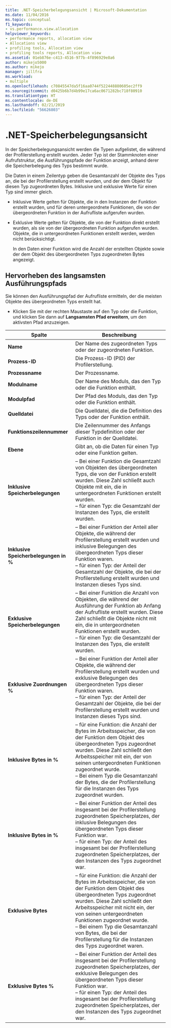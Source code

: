 ```yaml
---
title: .NET-Speicherbelegungsansicht | Microsoft-Dokumentation
ms.date: 11/04/2016
ms.topic: conceptual
f1_keywords:
- vs.performance.view.allocation
helpviewer_keywords:
- performance reports, allocation view
- Allocations view
- profiling tools, Allocation view
- profiling tools reports, Allocation view
ms.assetid: 01eb876e-c413-4516-977b-4f896929e8a6
author: mikejo5000
ms.author: mikejo
manager: jillfra
ms.workload:
- multiple
ms.openlocfilehash: c70845547da5f16aa0744f522448880605ec2ff9
ms.sourcegitcommit: d0425b6b7d4b99e17ca6ac0671282bc718f80910
ms.translationtype: HT
ms.contentlocale: de-DE
ms.lasthandoff: 02/21/2019
ms.locfileid: "56626803"
---
```

# <a name="net-memory-allocations-view"></a>.NET-Speicherbelegungsansicht
In der Speicherbelegungsansicht werden die Typen aufgelistet, die während der Profilerstellung erstellt wurden. Jeder Typ ist der Stammknoten einer Aufrufstruktur, die Ausführungspfade der Funktion anzeigt, anhand derer die Speicherbelegung des Typs bestimmt wurde.

 Die Daten in einem Zeilentyp geben die Gesamtanzahl der Objekte des Typs an, die bei der Profilerstellung erstellt wurden, und der dem Objekt für diesen Typ zugeordneten Bytes. Inklusive und exklusive Werte für einen Typ sind immer gleich.

- Inklusive Werte gelten für Objekte, die in den Instanzen der Funktion erstellt wurden, und für deren untergeordnete Funktionen, die von der übergeordneten Funktion in der Aufrufliste aufgerufen wurden.

- Exklusive Werte gelten für Objekte, die von der Funktion direkt erstellt wurden, als sie von der übergeordneten Funktion aufgerufen wurden. Objekte, die in untergeordneten Funktionen erstellt werden, werden nicht berücksichtigt.

  In den Daten einer Funktion wird die Anzahl der erstellten Objekte sowie der dem Objekt des übergeordneten Typs zugeordneten Bytes angezeigt.

## <a name="highlight-the-execution-hot-path"></a>Hervorheben des langsamsten Ausführungspfads
 Sie können den Ausführungspfad der Aufrufliste ermitteln, der die meisten Objekte des übergeordneten Typs erstellt hat.

-   Klicken Sie mit der rechten Maustaste auf den Typ oder die Funktion, und klicken Sie dann auf **Langsamsten Pfad erweitern**, um den aktivsten Pfad anzuzeigen.

|Spalte|Beschreibung|
|------------|-----------------|
|**Name**|Der Name des zugeordneten Typs oder der zugeordneten Funktion.|
|**Prozess-ID**|Die Prozess-ID (PID) der Profilerstellung.|
|**Prozessname**|Der Prozessname.|
|**Modulname**|Der Name des Moduls, das den Typ oder die Funktion enthält.|
|**Modulpfad**|Der Pfad des Moduls, das den Typ oder die Funktion enthält.|
|**Quelldatei**|Die Quelldatei, die die Definition des Typs oder der Funktion enthält.|
|**Funktionszeilennummer**|Die Zeilennummer des Anfangs dieser Typdefinition oder der Funktion in der Quelldatei.|
|**Ebene**|Gibt an, ob die Daten für einen Typ oder eine Funktion gelten.|
|**Inklusive Speicherbelegungen**|– Bei einer Funktion die Gesamtzahl von Objekten des übergeordneten Typs, die von der Funktion erstellt wurden. Diese Zahl schließt auch Objekte mit ein, die in untergeordneten Funktionen erstellt wurden.<br />– für einen Typ: die Gesamtzahl der Instanzen des Typs, die erstellt wurden.|
|**Inklusive Speicherbelegungen in %**|– Bei einer Funktion der Anteil aller Objekte, die während der Profilerstellung erstellt wurden und inklusive Belegungen des übergeordneten Typs dieser Funktion waren.<br />– für einen Typ: der Anteil der Gesamtzahl der Objekte, die bei der Profilerstellung erstellt wurden und Instanzen dieses Typs sind.|
|**Exklusive Speicherbelegungen**|– Bei einer Funktion die Anzahl von Objekten, die während der Ausführung der Funktion ab Anfang der Aufrufliste erstellt wurden. Diese Zahl schließt die Objekte nicht mit ein, die in untergeordneten Funktionen erstellt wurden.<br />– für einen Typ: die Gesamtzahl der Instanzen des Typs, die erstellt wurden.|
|**Exklusive Zuordnungen %**|– Bei einer Funktion der Anteil aller Objekte, die während der Profilerstellung erstellt wurden und exklusive Belegungen des übergeordneten Typs dieser Funktion waren.<br />– für einen Typ: der Anteil der Gesamtzahl der Objekte, die bei der Profilerstellung erstellt wurden und Instanzen dieses Typs sind.|
|**Inklusive Bytes in %**|– für eine Funktion: die Anzahl der Bytes im Arbeitsspeicher, die von der Funktion dem Objekt des übergeordneten Typs zugeordnet wurden. Diese Zahl schließt den Arbeitsspeicher mit ein, der von seinen untergeordneten Funktionen zugeordnet wurde.<br />– Bei einem Typ die Gesamtanzahl der Bytes, die der Profilerstellung für die Instanzen des Typs zugeordnet wurden.|
|**Inklusive Bytes in %**|– Bei einer Funktion der Anteil des insgesamt bei der Profilerstellung zugeordneten Speicherplatzes, der inklusive Belegungen des übergeordneten Typs dieser Funktion war.<br />– für einen Typ: der Anteil des insgesamt bei der Profilerstellung zugeordneten Speicherplatzes, der den Instanzen des Typs zugeordnet war.|
|**Exklusive Bytes**|– für eine Funktion: die Anzahl der Bytes im Arbeitsspeicher, die von der Funktion dem Objekt des übergeordneten Typs zugeordnet wurden. Diese Zahl schließt den Arbeitsspeicher mit nicht ein, der von seinen untergeordneten Funktionen zugeordnet wurde.<br />– Bei einem Typ die Gesamtanzahl von Bytes, die bei der Profilerstellung für die Instanzen des Typs zugeordnet waren.|
|**Exklusive Bytes %**|– Bei einer Funktion der Anteil des insgesamt bei der Profilerstellung zugeordneten Speicherplatzes, der exklusive Belegungen des übergeordneten Typs dieser Funktion war.<br />– für einen Typ: der Anteil des insgesamt bei der Profilerstellung zugeordneten Speicherplatzes, der den Instanzen des Typs zugeordnet war.|